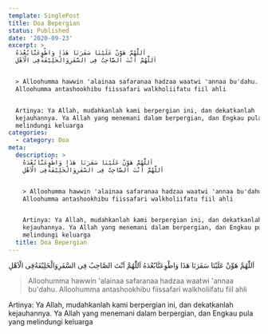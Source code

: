 ```yaml
---
template: SinglePost
title: Doa Bepergian
status: Published
date: '2020-09-23'
excerpt: >
  اَللّٰهُمَّ هَوِّنْ عَلَيْنَا سَفَرَنَا هَذَا وَاطْوِعَنَّابُعْدَهُ
  اَللّٰهُمَّ اَنْتَ الصَّاحِبُ فِى السَّفَرِوَالْخَلِيْفَةُفِى الْاَهْلِ


  > Alloohumma hawwin 'alainaa safaranaa hadzaa waatwi 'annaa bu'dahu.
  Alloohumma antashookhibu fiissafari walkholiifatu fiil ahli


  Artinya: Ya Allah, mudahkanlah kami berpergian ini, dan dekatkanlah
  kejauhannya. Ya Allah yang menemani dalam berpergian, dan Engkau pula yang
  melindungi keluarga
categories:
  - category: Doa
meta:
  description: >
    اَللّٰهُمَّ هَوِّنْ عَلَيْنَا سَفَرَنَا هَذَا وَاطْوِعَنَّابُعْدَهُ
    اَللّٰهُمَّ اَنْتَ الصَّاحِبُ فِى السَّفَرِوَالْخَلِيْفَةُفِى الْاَهْلِ


    > Alloohumma hawwin 'alainaa safaranaa hadzaa waatwi 'annaa bu'dahu.
    Alloohumma antashookhibu fiissafari walkholiifatu fiil ahli


    Artinya: Ya Allah, mudahkanlah kami berpergian ini, dan dekatkanlah
    kejauhannya. Ya Allah yang menemani dalam berpergian, dan Engkau pula yang
    melindungi keluarga
  title: Doa Bepergian
---
```

اَللّٰهُمَّ هَوِّنْ عَلَيْنَا سَفَرَنَا هَذَا وَاطْوِعَنَّابُعْدَهُ اَللّٰهُمَّ اَنْتَ الصَّاحِبُ فِى السَّفَرِوَالْخَلِيْفَةُفِى الْاَهْلِ

> Alloohumma hawwin 'alainaa safaranaa hadzaa waatwi 'annaa bu'dahu. Alloohumma antashookhibu fiissafari walkholiifatu fiil ahli

Artinya: Ya Allah, mudahkanlah kami berpergian ini, dan dekatkanlah kejauhannya. Ya Allah yang menemani dalam berpergian, dan Engkau pula yang melindungi keluarga
